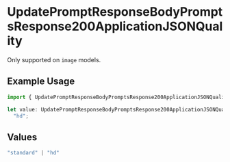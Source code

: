 # UpdatePromptResponseBodyPromptsResponse200ApplicationJSONQuality

Only supported on `image` models.

## Example Usage

```typescript
import { UpdatePromptResponseBodyPromptsResponse200ApplicationJSONQuality } from "@orq-ai/node/models/operations";

let value: UpdatePromptResponseBodyPromptsResponse200ApplicationJSONQuality =
  "hd";
```

## Values

```typescript
"standard" | "hd"
```